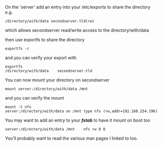 On the 'server' add an entry into your /etc/exports to share the directory e.g.

```
/directory/with/data secondserver.tld(rw)
```

which allows secondserver read/write access to the directory/with/data

then use exportfs to share the directory

```
exportfs -r
```

and you can verify your export with

```
exportfs
/directory/with/data    secondserver.tld
```

You can now mount your directory on secondserver

```
mount server:/directory/with/data /mnt
```

and you can verify the mount

```
mount -t nfs
server:/directory/with/data on /mnt type nfs (rw,addr=192.168.254.196)
```

You may want to add an entry to your ___fstab___ to have it mount on boot too

```
server:/directory/with/data /mnt    nfs rw 0 0
```

You'll probably want to read the various man pages I linked to too.
